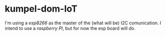 # kumpel-dom-IoT

I'm using a *esp8266* as the master of the (what will be) I2C comunication. I intend to use a *raspberry PI*, but for now the esp board will do.
